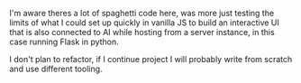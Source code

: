 I'm aware theres a lot of spaghetti code here, was more just testing the limits of what I could set up quickly in vanilla JS to build an interactive UI that is also connected to AI while hosting from a server instance, in this case running Flask in python.

I don't plan to refactor, if I continue project I will probably write from scratch and use different tooling.

